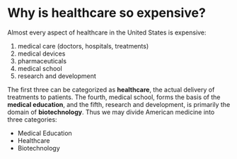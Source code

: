 # Why is healthcare so expensive?

Almost every aspect of healthcare in the United States is expensive:
  1. medical care (doctors, hospitals, treatments)
  2. medical devices
  3. pharmaceuticals
  4. medical school
  5. research and development

The first three can be categorized as **healthcare**, the actual delivery of treatments to patients. The fourth, medical school, forms the basis of the **medical education**, and the fifth, research and development, is primarily the domain of **biotechnology**. Thus we may divide American medicine into three categories:
  - Medical Education
  - Healthcare
  - Biotechnology
